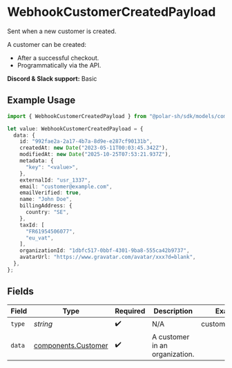 # WebhookCustomerCreatedPayload

Sent when a new customer is created.

A customer can be created:

* After a successful checkout.
* Programmatically via the API.

**Discord & Slack support:** Basic

## Example Usage

```typescript
import { WebhookCustomerCreatedPayload } from "@polar-sh/sdk/models/components/webhookcustomercreatedpayload.js";

let value: WebhookCustomerCreatedPayload = {
  data: {
    id: "992fae2a-2a17-4b7a-8d9e-e287cf90131b",
    createdAt: new Date("2023-05-11T00:03:45.342Z"),
    modifiedAt: new Date("2025-10-25T07:53:21.937Z"),
    metadata: {
      "key": "<value>",
    },
    externalId: "usr_1337",
    email: "customer@example.com",
    emailVerified: true,
    name: "John Doe",
    billingAddress: {
      country: "SE",
    },
    taxId: [
      "FR61954506077",
      "eu_vat",
    ],
    organizationId: "1dbfc517-0bbf-4301-9ba8-555ca42b9737",
    avatarUrl: "https://www.gravatar.com/avatar/xxx?d=blank",
  },
};
```

## Fields

| Field                                                      | Type                                                       | Required                                                   | Description                                                | Example                                                    |
| ---------------------------------------------------------- | ---------------------------------------------------------- | ---------------------------------------------------------- | ---------------------------------------------------------- | ---------------------------------------------------------- |
| `type`                                                     | *string*                                                   | :heavy_check_mark:                                         | N/A                                                        | customer.created                                           |
| `data`                                                     | [components.Customer](../../models/components/customer.md) | :heavy_check_mark:                                         | A customer in an organization.                             |                                                            |